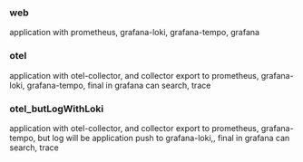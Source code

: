 ### web
application with prometheus, grafana-loki, grafana-tempo, grafana
### otel
application with otel-collector, and collector export to prometheus, grafana-loki, grafana-tempo, final in grafana can search, trace
### otel_butLogWithLoki
application with otel-collector, and collector export to prometheus, grafana-tempo,
but log will be application push to grafana-loki,,  final in grafana can search, trace
